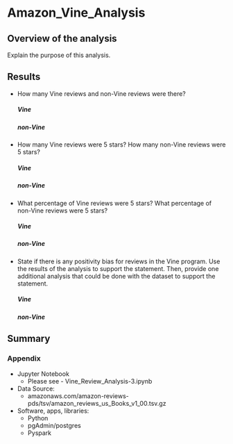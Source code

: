 # Amazon_Vine_Analysis

## Overview of the analysis
Explain the purpose of this analysis.

## Results 
- How many Vine reviews and non-Vine reviews were there?
  ##### _Vine_

  ##### _non-Vine_
  
- How many Vine reviews were 5 stars? How many non-Vine reviews were 5 stars?
  ##### _Vine_

  ##### _non-Vine_
  
- What percentage of Vine reviews were 5 stars? What percentage of non-Vine reviews were 5 stars?
  ##### _Vine_

  ##### _non-Vine_
  
- State if there is any positivity bias for reviews in the Vine program. Use the results of the analysis to support the statement. Then, provide one additional analysis that could be done with the dataset to support the statement.
  ##### _Vine_

  ##### _non-Vine_
  

## Summary



### Appendix
- Jupyter Notebook
  - Please see - Vine_Review_Analysis-3.ipynb 
- Data Source: 
  - amazonaws.com/amazon-reviews-pds/tsv/amazon_reviews_us_Books_v1_00.tsv.gz
- Software, apps, libraries:
  - Python
  - pgAdmin/postgres
  - Pyspark
